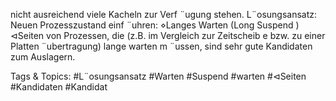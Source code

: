 nicht ausreichend viele Kacheln zur Verf ¨ugung stehen.
L¨osungsansatz: Neuen Prozesszustand einf ¨uhren:
⋄Langes Warten (Long Suspend )
⊲Seiten von Prozessen, die (z.B. im Vergleich zur Zeitscheib e bzw. zu einer Platten ¨ubertragung)
lange warten m ¨ussen, sind sehr gute Kandidaten zum Auslagern.

   Tags & Topics:
   #L¨osungsansatz
   #Warten
   #Suspend
   #warten
   #⊲Seiten
   #Kandidaten
   #Kandidat
